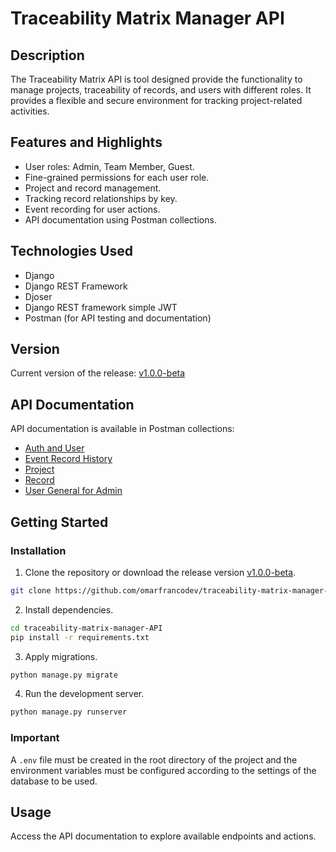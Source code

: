 # Traceability Matrix Manager API

## Description

The Traceability Matrix API is tool designed provide the functionality to manage projects, traceability of records, and users with different roles. It provides a flexible and secure environment for tracking project-related activities.

## Features and Highlights

- User roles: Admin, Team Member, Guest.
- Fine-grained permissions for each user role.
- Project and record management.
- Tracking record relationships by key.
- Event recording for user actions.
- API documentation using Postman collections.

## Technologies Used

- Django
- Django REST Framework
- Djoser
- Django REST framework simple JWT
- Postman (for API testing and documentation)

## Version

Current version of the release: [v1.0.0-beta](https://github.com/omarfrancodev/traceability-matrix-manager-API/releases/tag/v1.0.0-beta)

## API Documentation

API documentation is available in Postman collections:

- [Auth and User](https://restless-space-975505.postman.co/workspace/Tracability-Matrix-Manager~6b01404e-d807-4120-b704-6b66a7e6d756/collection/19039658-b999343e-bae2-4e5e-9cf6-e76d5fd2941a?action=share&creator=19039658)
- [Event Record History](https://restless-space-975505.postman.co/workspace/Tracability-Matrix-Manager~6b01404e-d807-4120-b704-6b66a7e6d756/collection/19039658-4d1a0b7b-db46-4ca1-bbd0-423617326fe6?action=share&creator=19039658)
- [Project](https://restless-space-975505.postman.co/workspace/Tracability-Matrix-Manager~6b01404e-d807-4120-b704-6b66a7e6d756/collection/19039658-c3b17e82-2bc1-400e-a7e8-198490822c13?action=share&creator=19039658)
- [Record](https://restless-space-975505.postman.co/workspace/Tracability-Matrix-Manager~6b01404e-d807-4120-b704-6b66a7e6d756/collection/19039658-5c5127c7-96a5-46e7-88d9-b1d4f1053258?action=share&creator=19039658)
- [User General for Admin](https://restless-space-975505.postman.co/workspace/Tracability-Matrix-Manager~6b01404e-d807-4120-b704-6b66a7e6d756/collection/19039658-701c31c2-8117-4efc-ba86-e6074c9f8200?action=share&creator=19039658)

## Getting Started

### Installation

1. Clone the repository or download the release version [v1.0.0-beta](https://github.com/omarfrancodev/traceability-matrix-manager-API/releases/tag/v1.0.0-beta).
  ```bash
  git clone https://github.com/omarfrancodev/traceability-matrix-manager-API.git
  ```
2. Install dependencies.
  ```bash
  cd traceability-matrix-manager-API
  pip install -r requirements.txt
  ```
3. Apply migrations.
  ```bash
  python manage.py migrate
  ```
4. Run the development server.
  ```bash
  python manage.py runserver
  ```
### Important
A `.env` file must be created in the root directory of the project and the environment variables must be configured according to the settings of the database to be used.

## Usage
Access the API documentation to explore available endpoints and actions.
